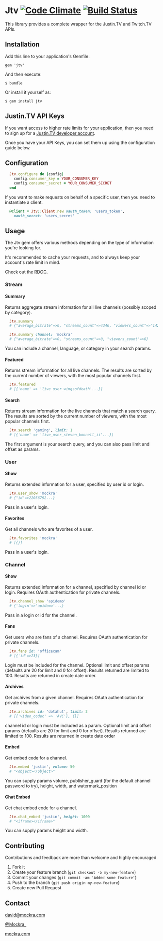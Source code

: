 # Jtv [![Code Climate](https://codeclimate.com/github/mockra/Jtv.png)](https://codeclimate.com/github/mockra/Jtv) [![Build Status](https://travis-ci.org/mockra/Jtv.png?branch=master)](https://travis-ci.org/mockra/Jtv)

This library provides a complete wrapper for the Justin.TV and Twitch.TV APIs.

## Installation

Add this line to your application's Gemfile:

    gem 'jtv'

And then execute:

    $ bundle

Or install it yourself as:

    $ gem install jtv

## Justin.TV API Keys

If you want access to higher rate limits for your application, then you
need to sign up for a [Justin.TV developer account](http://www.twitch.tv/login?auto=true&redirect_on_login=%2Fdeveloper%2Factivate).

Once you have your API Keys, you can set them up using the configuration guide
below.

## Configuration

```ruby
  Jtv.configure do |config|
    config.consumer_key = YOUR_CONSUMER_KEY
    config.consumer_secret = YOUR_CONSUMER_SECRET
  end
```

If you want to make requests on behalf of a specific user, then you need to
instantiate a client.

```ruby
  @client = Jtv::Client.new oauth_token: 'users_token',
    oauth_secret: 'users_secret'
```

## Usage

The Jtv gem offers various methods depending on the type of information
you're looking for.

It's recommended to cache your requests, and to always keep your
account's rate limit in mind.

Check out the [RDOC](http://rubydoc.info/github/Mockra/Jtv/).

### Stream

#### Summary

Returns aggregate stream information for all live channels (possibly scoped by
category).

```ruby
  Jtv.summary
  # {"average_bitrate"=>0, "streams_count"=>4346, "viewers_count"=>"142733"}

  Jtv.summary channel: 'mockra'
  # {"average_bitrate"=>0, "streams_count"=>0, "viewers_count"=>0}
```

You can include a channel, language, or category in your search params.

#### Featured

Returns stream information for all live channels. The results are sorted by the
current number of viewers, with the most popular channels first.

```ruby
  Jtv.featured
  # [{'name' => 'live_user_wingsofdeath'...}]
```

#### Search

Returns stream information for the live channels that match a search query. The
results are sorted by the current number of viewers, with the most popular
channels first.

```ruby
  Jtv.search 'gaming', limit: 1
  # [{'name' => 'live_user_steven_bonnell_ii'...}]
```

The first argument is your search query, and you can also pass limit and offset
as params.

### User

#### Show

Returns extended information for a user, specified by user id or login.

```ruby
  Jtv.user_show 'mockra'
  # {"id"=>22056792...}
```

Pass in a user's login.

#### Favorites

Get all channels who are favorites of a user.

```ruby
  Jtv.favorites 'mockra'
  # [{}]
```

Pass in a user's login.

### Channel

#### Show

Returns extended information for a channel, specified by channel id or login.
Requires OAuth authentication for private channels.

```ruby
  Jtv.channel_show 'apidemo'
  # {'login'=>'apidemo'...}
```

Pass in a login or id for the channel.

#### Fans

Get users who are fans of a channel. Requires OAuth authentication for private
channels.

```ruby
  Jtv.fans id: 'officecam'
  # [{'id'=>23}]
```

Login must be included for the channel. Optional limit and offset params
(defaults are 20 for limit and 0 for offset). Results returned are limited to
100. Results are returned in create date order.

#### Archives

Get archives from a given channel. Requires OAuth authentication for private
channels.

```ruby
  Jtv.archives id: 'dotahut', limit: 2
  # [{'video_codec' => 'AVC'}, {}]
```

channel id or login must be included as a param. Optional limit and offset
params (defaults are 20 for limit and 0 for offset). Results returned are
limited to 100. Results are returned in create date order

#### Embed

Get embed code for a channel.

```ruby
  Jtv.embed 'justin', volume: 50
  # "<object></object>"
```

You can supply params volume, publisher_guard (for the default channel password
to try), height, width, and watermark_position

#### Chat Embed

Get chat embed code for a channel.

```ruby
  Jtv.chat_embed 'justin', height: 1000
  # "<iframe></iframe>"
```

You can supply params height and width.

## Contributing

Contributions and feedback are more than welcome and highly encouraged.

1. Fork it
2. Create your feature branch (`git checkout -b my-new-feature`)
3. Commit your changes (`git commit -am 'Added some feature'`)
4. Push to the branch (`git push origin my-new-feature`)
5. Create new Pull Request

## Contact

[david@mockra.com](mailto:david@mockra.com)

[@Mockra_](http://twitter.com/#!/mockra_)

[mockra.com](http://mockra.com)
